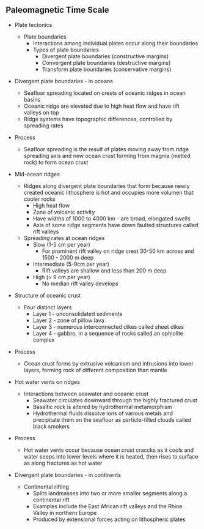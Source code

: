 ## Paleomagnetic Time Scale

* Plate tectonics
	* Plate boundaries
		* Interactions among individual plates occur along their boundaries
		* Types of plate boundaries
			* Divergent plate boundaries (constructive margins)
			* Convergent plate boundaries (destructive margins)
			* Transform plate boundaries (conservative margins)

* Divergent plate boundaries - in oceans
	* Seafloor spreading located on crests of oceanic ridges in ocean basins
	* Oceanic ridge are elevated due to high heat flow and have rift valleys on top
	* Ridge systems have topographic differences, controlled by spreading rates

* Process
	* Seafloor spreading is the result of plates moving away from ridge spreading axis and new ocean crust forming from magma (melted rock) to form ocean crust

* Mid-ocean ridges
	* Ridges along divergent plate boundaries that form because newly created oceanic lithosphere is hot and occupies more volumen that cooler rocks
		* High heat flow
		* Zone of volcanic activity
		* Have widths of 1000 to 4000 km - are broad, elongated swells
		* Axis of some ridge segments have down faulted structures called rift valleys
	* Spreading rates at ocean ridges
		* Slow (1-5 cm per year)
			* For prominent rift valley on ridge crest 30-50 km across and 1500 - 2000 m deep
		* Intermediate (5-9cm per year)
			* Rift valleys are shallow and less than 200 m deep
		* High (> 9 cm per year)
			* No median rift valley develops

* Structure of oceanic crust
	* Four distinct layers
		* Layer 1 - unconsolidated sediments
		* Layer 2 - zone of pillow lava
		* Layer 3 - numerous interconnected dikes called sheet dikes
		* Layer 4 - gabbro, in a sequence of rocks called an ophiolite complex

* Process
	* Ocean crust forms by extrusive volcanism and intrusions into lower layers, forming rock of different composition than mantle

* Hot water vents on ridges
	* Interactions between seawater and oceanic crust
		* Seawater circulates downward through the highly fractured crust
		* Basaltic rock is altered by hydrothermal metamorphism
		* Hydrothermal fluids dissolve ions of various metals and precipitate them on the seafloor as particle-filled clouds called black smokers

* Process
	* Hot water vents occur because ocean crust craccks as it cools and water seeps into lower levels where it is heated, then rises to surface as along fractures as hot water

* Divergent plate boundaries - in continents
	* Continental rifting
		* Splits landmasses into two or more smaller segments along a continental rift
		* Examples include the East African rift valleys and the Rhine Valley in northern Europe
		* Produced by extensional forces acting on lithospheric plates

